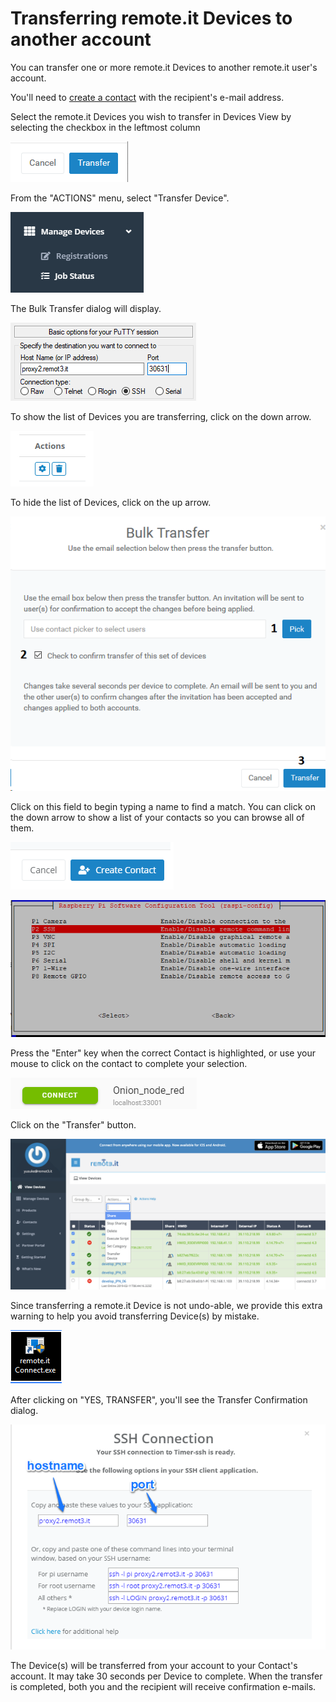 # Transferring remote.it Devices to another account

You can transfer one or more remote.it Devices to another remote.it user's account.

You'll need to [create a contact](managing-contacts/create-a-contact.md) with the recipient's e-mail address.

Select the remote.it Devices you wish to transfer in Devices View by selecting the checkbox in the leftmost column

![](../.gitbook/assets/image%20%28232%29.png)

From the "ACTIONS" menu, select "Transfer Device".

![](../.gitbook/assets/image%20%28245%29.png)

The Bulk Transfer dialog will display.  

![](../.gitbook/assets/image%20%2818%29.png)

To show the list of Devices you are transferring, click on the down arrow.

![](../.gitbook/assets/image%20%28223%29.png)

To hide the list of Devices, click on the up arrow.

![](../.gitbook/assets/image%20%28299%29.png)

Click on this field to begin typing a name to find a match.  You can click on the down arrow to show a list of your contacts so you can browse all of them.

![](../.gitbook/assets/image%20%28181%29.png)

![](../.gitbook/assets/image%20%28104%29.png)

Press the "Enter" key when the correct Contact is highlighted, or use your mouse to click on the contact to complete your selection.

![](../.gitbook/assets/image%20%28365%29.png)

Click on the "Transfer" button.

![](../.gitbook/assets/image%20%28325%29.png)

Since transferring a remote.it Device is not undo-able, we provide this extra warning to help you avoid transferring Device\(s\) by mistake.

![](../.gitbook/assets/image%20%28125%29.png)

After clicking on "YES, TRANSFER", you'll see the Transfer Confirmation dialog.

![](../.gitbook/assets/image%20%28262%29.png)

The Device\(s\) will be transferred from your account to your Contact's account.  It may take 30 seconds per Device to complete.  When the transfer is completed, both you and the recipient will receive confirmation e-mails.

